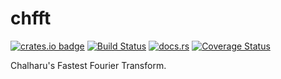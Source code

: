 # chfft

[![crates.io badge](https://img.shields.io/crates/v/chfft.svg)](https://crates.io/crates/chfft)
[![Build Status](https://travis-ci.org/chalharu/chfft.svg?branch=master)](https://travis-ci.org/chalharu/chfft)
[![docs.rs](https://docs.rs/chfft/badge.svg)](https://docs.rs/chfft)
[![Coverage Status](https://coveralls.io/repos/github/chalharu/chfft/badge.svg?branch=master)](https://coveralls.io/github/chalharu/chfft?branch=master)

Chalharu's Fastest Fourier Transform.
